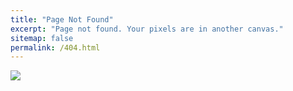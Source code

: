 ```yaml
---
title: "Page Not Found"
excerpt: "Page not found. Your pixels are in another canvas."
sitemap: false
permalink: /404.html
---
```


![](https://cdn.clien.net/web/api/file/F01/12204564/221a6c7811486c.png)